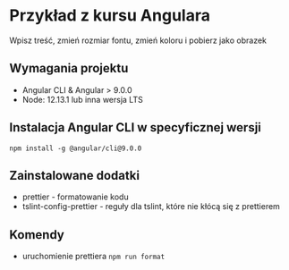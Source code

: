 # Przykład z kursu Angulara 
Wpisz treść, zmień rozmiar fontu, zmień koloru i pobierz jako obrazek

## Wymagania projektu
- Angular CLI & Angular > 9.0.0
- Node: 12.13.1 lub inna wersja LTS

## Instalacja Angular CLI w specyficznej wersji
`npm install -g @angular/cli@9.0.0`

## Zainstalowane dodatki
- prettier - formatowanie kodu
- tslint-config-prettier - reguły dla tslint, które nie kłócą się z prettierem

## Komendy
- uruchomienie prettiera `npm run format`
